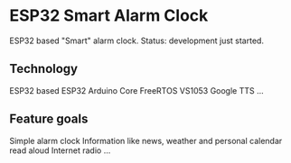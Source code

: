 # ESP32 Smart Alarm Clock

ESP32 based "Smart" alarm clock. Status: development just started.

## Technology

ESP32 based
ESP32 Arduino Core
FreeRTOS
VS1053
Google TTS
...

## Feature goals

Simple alarm clock
Information like news, weather and personal calendar read aloud
Internet radio
...